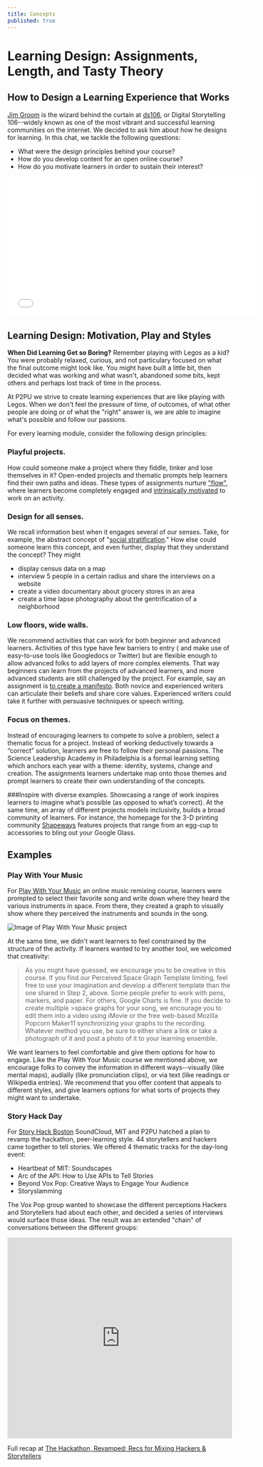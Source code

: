 ```yaml
---
title: Concepts
published: true
---
```


# Learning Design: Assignments, Length, and Tasty Theory 

## How to Design a Learning Experience that Works

[Jim Groom](http://bavatuesdays.com/) is the wizard behind the curtain at [ds106](http://ds106.us/), or Digital Storytelling 106--widely known as one of the most vibrant and successful learning communities on the internet. We decided to ask him about how he designs for learning. In this chat, we tackle the following questions:

- What were the design principles behind your course?
- How do you develop content for an open online course?
- How do you motivate learners in order to sustain their interest?

<iframe width="560" height="315" src="//www.youtube.com/embed/T_1ONj1vFBk" frameborder="0" allowfullscreen></iframe>

## Learning Design: Motivation, Play and Styles

**When Did Learning Get so Boring?**
Remember playing with Legos as a kid? You were probably relaxed, curious, and not particulary focused on what the final outcome might look like. You might have built a little bit, then decided what was working and what wasn't, abandoned some bits, kept others and perhaps lost track of time in the process.

At P2PU we strive to create learning experiences that are like playing with Legos. When we don't feel the pressure of time, of outcomes, of what other people are doing or of what the "right" answer is, we are able to imagine what's possible and follow our passions. 

For every learning module, consider the following design principles:

### Playful projects. 
How could someone make a project where they fiddle, tinker and lose themselves in it? Open-ended projects and thematic prompts help learners find their own paths and ideas. These types of assignments nurture ["flow"](http://www.ted.com/talks/mihaly_csikszentmihalyi_on_flow), where learners become completely engaged and [intrinsically motivated](http://en.wikipedia.org/wiki/Motivation#Intrinsic_and_extrinsic_motivation) to work on an activity. 

### Design for all senses.
We recall information best when it engages several of our senses. Take, for example, the abstract concept of "[social stratification](http://en.wikipedia.org/wiki/Social_stratification)." How else could someone learn this concept, and even further, display that they understand the concept? They might

- display census data on a map
- interview 5 people in a certain radius and share the interviews on a website
- create a video documentary about grocery stores in an area
- create a time lapse photography about the gentrification of a neighborhood

### Low floors, wide walls. 
We recommend activities that can work for both beginner and advanced learners. Activities of this type have few barriers to entry ( and make use of easy-to-use tools like Googledocs or Twitter) but are flexible enough to allow advanced folks to add layers of more complex elements. That way beginners can learn from the projects of advanced learners, and more advanced students are still challenged by the project. For example, say an assignment is [to create a manifesto](https://speakerdeck.com/mozzadrella/learning-community-design-adult-learner-manifesto). Both novice and experienced writers can articulate their beliefs and share core values. Experienced writers could take it further with persuasive techniques or speech writing.

### Focus on themes.
Instead of encouraging learners to compete to solve a problem, select a thematic focus for a project. Instead of working deductively towards a “correct” solution, learners are free to follow their personal passions. The Science Leadership Academy in Philadelphia is a formal learning setting which anchors each year with a theme: identity, systems, change and creation. The assignments learners undertake map onto those themes and prompt learners to create their own understanding of the concepts.

###Inspire with diverse examples. 
Showcasing a range of work inspires learners to imagine what’s possible (as opposed to what’s correct). At the same time, an array of different projects models inclusivity, builds a broad community of learners. For instance, the homepage for the 3-D printing community [Shapeways](http://www.shapeways.com/) features projects that range from an egg-cup to accessories to bling out your Google Glass.

## Examples 

### Play With Your Music
For [Play With Your Music](http://www.playwithyourmusic.org/) an online music remixing course, learners were prompted to select their favorite song and write down where they heard the various instruments in space. From there, they created a graph to visually show where they perceived the instruments and sounds in the song. 

![Image of Play With Your Music project]({{site.baseurl}}/img/pwym.png)

At the same time, we didn't want learners to feel constrained by the structure of the activity. If learners wanted to try another tool, we welcomed that creativity: 

>As you might have guessed, we encourage you to be creative in this course. If you find our Perceived Space Graph Template limiting, feel free to use your imagination and develop a different template than the one shared in Step 2, above. Some people prefer to work with pens, markers, and paper. For others, Google Charts is fine. If you decide to create multiple >space graphs for your song, we encourage you to edit them into a video using iMovie or the free web-based Mozilla Popcorn Maker11 synchronizing your graphs to the recording. Whatever method you use, be sure to either share a link or take a photograph of it and post a photo of it to your learning ensemble.
 
We want learners to feel comfortable and give them options for how to engage. Like the Play With Your Music course we mentioned above, we encourage folks to convey the information in different ways--visually (like mental maps), audially (like pronunciation clips), or via text (like readings or Wikipedia entries). We recommend that you offer content that appeals to different styles, and give learners options for what sorts of projects they might want to undertake.

### Story Hack Day
For [Story Hack Boston](http://storyhack.splashthat.com/) SoundCloud, MIT and P2PU hatched a plan to revamp the hackathon, peer-learning style. 44 storytellers and hackers came together to tell stories. We offered 4 thematic tracks for the day-long event:

- Heartbeat of MIT: Soundscapes
- Arc of the API: How to Use APIs to Tell Stories
- Beyond Vox Pop: Creative Ways to Engage Your Audience
- Storyslamming

The Vox Pop group wanted to showcase the different perceptions Hackers and Storytellers had about each other, and decided a series of interviews would surface those ideas. The result was an extended "chain" of conversations between the different groups:

<iframe width="100%" height="450" scrolling="no" frameborder="no" src="https://w.soundcloud.com/player/?url=https%3A//api.soundcloud.com/users/25125652&amp;auto_play=false&amp;hide_related=false&amp;show_comments=true&amp;show_user=true&amp;show_reposts=false&amp;visual=true"></iframe>

Full recap at [The Hackathon, Revamped: Recs for Mixing Hackers & Storytellers](http://info.p2pu.org/2012/10/01/the-hackathon-revamped-recs-for-mixing-hackers-storytellers/)
